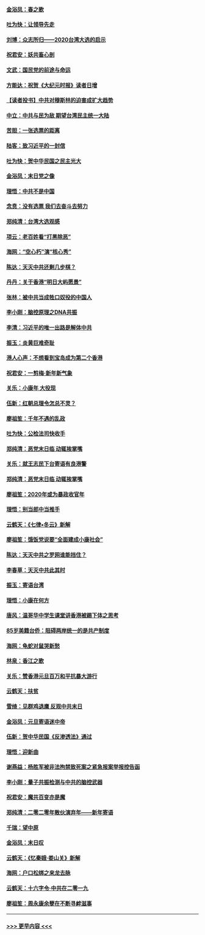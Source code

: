 #### [金浴凤：春之歌](../pages/nsc993/n11797687.md?t=01170722) 
#### [吐为快：让领导先走](../pages/nsc993/n11797512.md?t=01170722) 
#### [刘博：众志所归——2020台湾大选的启示](../pages/nsc993/n11796878.md?t=01170722) 
#### [祝君安：妖共畜心剖](../pages/nsc993/n11794273.md?t=01170722) 
#### [文武：国民党的前途与命运](../pages/nsc993/n11794198.md?t=01170722) 
#### [方能达：祝贺《大纪元时报》读者日增](../pages/nsc993/n11793807.md?t=01170722) 
#### [【读者投书】中共对穆斯林的迫害成扩大趋势](../pages/nsc993/n11791371.md?t=01170722) 
#### [中立：中共与民为敌 期望台湾民主统一大陆](../pages/nsc993/n11790392.md?t=01170722) 
#### [苦胆：一张选票的距离](../pages/nsc993/n11788914.md?t=01170722) 
#### [陆客：致习近平的一封信](../pages/nsc993/n11788867.md?t=01170722) 
#### [吐为快：贺中华民国之民主光大](../pages/nsc993/n11788618.md?t=01170722) 
#### [金浴凤：末日党之像](../pages/nsc993/n11787475.md?t=01170722) 
#### [理悟：中共不是中国](../pages/nsc993/n11787463.md?t=01170722) 
#### [念贲：没有选票  我们去奋斗去努力](../pages/nsc993/n11787398.md?t=01170722) 
#### [郑纯清：台湾大选观感](../pages/nsc993/n11786210.md?t=01170722) 
#### [项云：老百姓看“打黑除恶”](../pages/nsc993/n11785398.md?t=01170722) 
#### [海网：“空心朽”演“核心秀”](../pages/nsc993/n11783874.md?t=01170722) 
#### [陈达：天灭中共还剩几步棋？](../pages/nsc993/n11783719.md?t=01170722) 
#### [丹丹：关于香港“明日大屿愿景”](../pages/nsc993/n11783273.md?t=01170722) 
#### [张林：被中共当成牲口奴役的中国人](../pages/nsc993/n11782397.md?t=01170722) 
#### [李小刚：脑控原理之DNA共振](../pages/nsc993/n11780962.md?t=01170722) 
#### [李清：习近平的唯一出路是解体中共](../pages/nsc993/n11780866.md?t=01170722) 
#### [振玉：炎黄巨难奇耻](../pages/nsc993/n11779632.md?t=01170722) 
#### [港人心声：不想看到宝岛成为第二个香港](../pages/nsc993/n11778817.md?t=01170722) 
#### [祝君安：一剪梅‧新年新气象](../pages/nsc993/n11776340.md?t=01170722) 
#### [关乐：小康年 大役现](../pages/nsc993/n11774213.md?t=01170722) 
#### [伍新：红朝总理令怎总不灵？](../pages/nsc993/n11770813.md?t=01170722) 
#### [廖祖笙：千年不遇的乱政](../pages/nsc993/n11770373.md?t=01170722) 
#### [吐为快：公检法司快收手](../pages/nsc993/n11770359.md?t=01170722) 
#### [郑纯清：恶党末日临 动辄挨掌嘴](../pages/nsc993/n11769912.md?t=01170722) 
#### [关乐：就王志民下台寄语有良港警](../pages/nsc993/n11769903.md?t=01170722) 
#### [郑纯清：恶党末日临 动辄挨掌嘴](../pages/nsc993/n11769356.md?t=01170722) 
#### [廖祖笙：2020年或为暴政收官年](../pages/nsc993/n11768216.md?t=01170722) 
#### [理悟：别当郎中当推手](../pages/nsc993/n11768243.md?t=01170722) 
#### [云鹤天：《七律▪冬云》新解](../pages/nsc993/n11768204.md?t=01170722) 
#### [廖祖笙：饿饭党说要“全面建成小康社会”](../pages/nsc993/n11767482.md?t=01170722) 
#### [陈达：天灭中共之罗网谁能挡住？](../pages/nsc993/n11767465.md?t=01170722) 
#### [李春草：天灭中共此其时](../pages/nsc993/n11767452.md?t=01170722) 
#### [振玉：寄语台湾](../pages/nsc993/n11767432.md?t=01170722) 
#### [理悟：小康在何方](../pages/nsc993/n11767394.md?t=01170722) 
#### [唐风：温哥华中学生课堂讲香港被踢下体之思考](../pages/nsc993/n11766848.md?t=01170722) 
#### [85岁美籍台侨：阻碍两岸统一的是共产制度](../pages/nsc993/n11765043.md?t=01170722) 
#### [海网：龟蛇对鼠哭新愁](../pages/nsc993/n11764895.md?t=01170722) 
#### [林泉：香江之歌](../pages/nsc993/n11764415.md?t=01170722) 
#### [关乐：赞香港元旦百万和平抗暴大游行](../pages/nsc993/n11764382.md?t=01170722) 
#### [云鹤天：扶贫](../pages/nsc993/n11764245.md?t=01170722) 
#### [雪绮：见群鸡退鹰  反观中共末日](../pages/nsc993/n11762112.md?t=01170722) 
#### [金浴凤：元旦寄语迷中帝](../pages/nsc993/n11761788.md?t=01170722) 
#### [伍新：贺中华民国《反渗透法》通过](../pages/nsc993/n11761994.md?t=01170722) 
#### [理悟：迎新曲](../pages/nsc993/n11761152.md?t=01170722) 
#### [谢燕益：杨胜军被非法拘禁致死案之紧急报案举报控告函](../pages/nsc993/n11756134.md?t=01170722) 
#### [李小刚：量子共振检测与中共的脑控武器](../pages/nsc993/n11754518.md?t=01170722) 
#### [祝君安：魔共百变亦是魔](../pages/nsc993/n11754469.md?t=01170722) 
#### [郑纯清：二零二零年散伙演弃年——新年寄语](../pages/nsc993/n11754195.md?t=01170722) 
#### [千瑞：望中原](../pages/nsc993/n11754159.md?t=01170722) 
#### [金浴凤：末日叹](../pages/nsc993/n11752359.md?t=01170722) 
#### [云鹤天：《忆秦娥‧娄山关》新解](../pages/nsc993/n11752348.md?t=01170722) 
#### [海网：户口松绑之来龙去脉](../pages/nsc993/n11752328.md?t=01170722) 
#### [云鹤天：十六字令‧中共在二零一九](../pages/nsc993/n11752305.md?t=01170722) 
#### [廖祖笙：周永康余孽在不断寻衅滋事](../pages/nsc993/n11751013.md?t=01170722) 

----
#### [ >>> 更早内容 <<< ](../indexes/nsc993-earlier.md)
